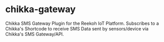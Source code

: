 # chikka-gateway
Chikka SMS Gateway Plugin for the Reekoh IoT Platform. Subscribes to a Chikka's Shortcode to receive SMS Data sent by sensors/device via Chikka's SMS Gateway/API.
